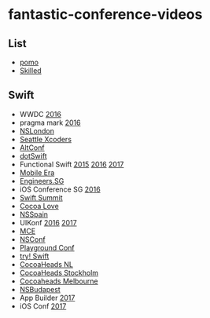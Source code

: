 # fantastic-conference-videos

## List

- [pomo](http://www.pomo.tv/)
- [Skilled](https://www.skilled.io/)

## Swift

- WWDC [2016](https://developer.apple.com/videos/wwdc2016)
- pragma mark [2016](https://www.youtube.com/playlist?list=PLAVm70iJlMuvUMvfiU3rzqZpGnRuj0xjI)
- [NSLondon](https://vimeo.com/nslondon)
- [Seattle Xcoders](https://vimeo.com/seattlexcoders)
- [AltConf](https://www.youtube.com/channel/UChiwrWoactp8mOs70j53zYw/playlists)
- [dotSwift](https://www.youtube.com/user/dotconferences/playlists)
- Functional Swift [2015](http://2015.funswiftconf.com/) [2016](http://2016.funswiftconf.com/) [2017](http://2017.funswiftconf.com/)
- [Mobile Era](https://vimeo.com/mobileera/collections)
- [Engineers.SG](https://engineers.sg/episodes/)
- iOS Conference SG [2016](https://engineers.sg/conference/iosconfsg2016)
- [Swift Summit](https://realm.io/news/swift-summit/)
- [Cocoa Love](https://vimeo.com/cocoalove)
- [NSSpain](https://vimeo.com/nsspain)
- UIKonf [2016](https://www.youtube.com/playlist?list=PLdr22uU_wISqm9QbnczWxXs9qyuWpSU4k) [2017](https://www.youtube.com/playlist?list=PLdr22uU_wISqntV4tQmx9H6sj9gMtj7nG)
- [MCE](https://www.youtube.com/channel/UCVmsyhkifdHTomiVlA11FgQ/feed)
- [NSConf](https://vimeo.com/nsconf)
- [Playground Conf](http://www.playgroundscon.com/)
- [try! Swift](https://realm.io/news/try-swift/)
- [CocoaHeads NL](https://vimeo.com/cocoaheadsnl)
- [CocoaHeads Stockholm](https://vimeo.com/cocoaheadssthlm)
- [Cocoaheads Melbourne](https://vimeo.com/melbournecocoa)
- [NSBudapest](http://www.ustream.tv/channel/fusmzQX3Gu9)
- App Builder [2017](https://www.youtube.com/channel/UC9hu86f3N9wJgLk7l8kxFeA)
- iOS Conf [2017](https://skillsmatter.com/conferences/8180-ioscon-2017-the-conference-for-ios-and-swift-developers#skillscasts)
